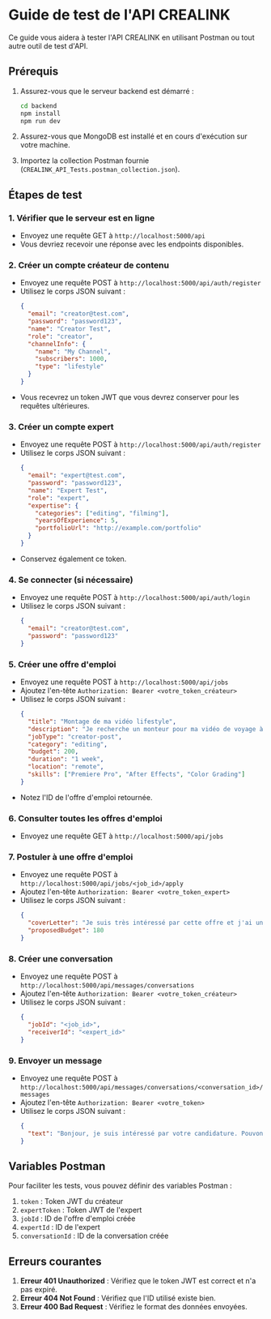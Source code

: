 # Guide de test de l'API CREALINK

Ce guide vous aidera à tester l'API CREALINK en utilisant Postman ou tout autre outil de test d'API.

## Prérequis

1. Assurez-vous que le serveur backend est démarré :
   ```bash
   cd backend
   npm install
   npm run dev
   ```

2. Assurez-vous que MongoDB est installé et en cours d'exécution sur votre machine.

3. Importez la collection Postman fournie (`CREALINK_API_Tests.postman_collection.json`).

## Étapes de test

### 1. Vérifier que le serveur est en ligne

- Envoyez une requête GET à `http://localhost:5000/api`
- Vous devriez recevoir une réponse avec les endpoints disponibles.

### 2. Créer un compte créateur de contenu

- Envoyez une requête POST à `http://localhost:5000/api/auth/register`
- Utilisez le corps JSON suivant :
  ```json
  {
    "email": "creator@test.com",
    "password": "password123",
    "name": "Creator Test",
    "role": "creator",
    "channelInfo": {
      "name": "My Channel",
      "subscribers": 1000,
      "type": "lifestyle"
    }
  }
  ```
- Vous recevrez un token JWT que vous devrez conserver pour les requêtes ultérieures.

### 3. Créer un compte expert

- Envoyez une requête POST à `http://localhost:5000/api/auth/register`
- Utilisez le corps JSON suivant :
  ```json
  {
    "email": "expert@test.com",
    "password": "password123",
    "name": "Expert Test",
    "role": "expert",
    "expertise": {
      "categories": ["editing", "filming"],
      "yearsOfExperience": 5,
      "portfolioUrl": "http://example.com/portfolio"
    }
  }
  ```
- Conservez également ce token.

### 4. Se connecter (si nécessaire)

- Envoyez une requête POST à `http://localhost:5000/api/auth/login`
- Utilisez le corps JSON suivant :
  ```json
  {
    "email": "creator@test.com",
    "password": "password123"
  }
  ```

### 5. Créer une offre d'emploi

- Envoyez une requête POST à `http://localhost:5000/api/jobs`
- Ajoutez l'en-tête `Authorization: Bearer <votre_token_créateur>`
- Utilisez le corps JSON suivant :
  ```json
  {
    "title": "Montage de ma vidéo lifestyle",
    "description": "Je recherche un monteur pour ma vidéo de voyage à Paris. Durée: 15 minutes.",
    "jobType": "creator-post",
    "category": "editing",
    "budget": 200,
    "duration": "1 week",
    "location": "remote",
    "skills": ["Premiere Pro", "After Effects", "Color Grading"]
  }
  ```
- Notez l'ID de l'offre d'emploi retournée.

### 6. Consulter toutes les offres d'emploi

- Envoyez une requête GET à `http://localhost:5000/api/jobs`

### 7. Postuler à une offre d'emploi

- Envoyez une requête POST à `http://localhost:5000/api/jobs/<job_id>/apply`
- Ajoutez l'en-tête `Authorization: Bearer <votre_token_expert>`
- Utilisez le corps JSON suivant :
  ```json
  {
    "coverLetter": "Je suis très intéressé par cette offre et j'ai une grande expérience en montage vidéo.",
    "proposedBudget": 180
  }
  ```

### 8. Créer une conversation

- Envoyez une requête POST à `http://localhost:5000/api/messages/conversations`
- Ajoutez l'en-tête `Authorization: Bearer <votre_token_créateur>`
- Utilisez le corps JSON suivant :
  ```json
  {
    "jobId": "<job_id>",
    "receiverId": "<expert_id>"
  }
  ```

### 9. Envoyer un message

- Envoyez une requête POST à `http://localhost:5000/api/messages/conversations/<conversation_id>/messages`
- Ajoutez l'en-tête `Authorization: Bearer <votre_token>`
- Utilisez le corps JSON suivant :
  ```json
  {
    "text": "Bonjour, je suis intéressé par votre candidature. Pouvons-nous discuter des détails ?"
  }
  ```

## Variables Postman

Pour faciliter les tests, vous pouvez définir des variables Postman :

1. `token` : Token JWT du créateur
2. `expertToken` : Token JWT de l'expert
3. `jobId` : ID de l'offre d'emploi créée
4. `expertId` : ID de l'expert
5. `conversationId` : ID de la conversation créée

## Erreurs courantes

1. **Erreur 401 Unauthorized** : Vérifiez que le token JWT est correct et n'a pas expiré.
2. **Erreur 404 Not Found** : Vérifiez que l'ID utilisé existe bien.
3. **Erreur 400 Bad Request** : Vérifiez le format des données envoyées. 